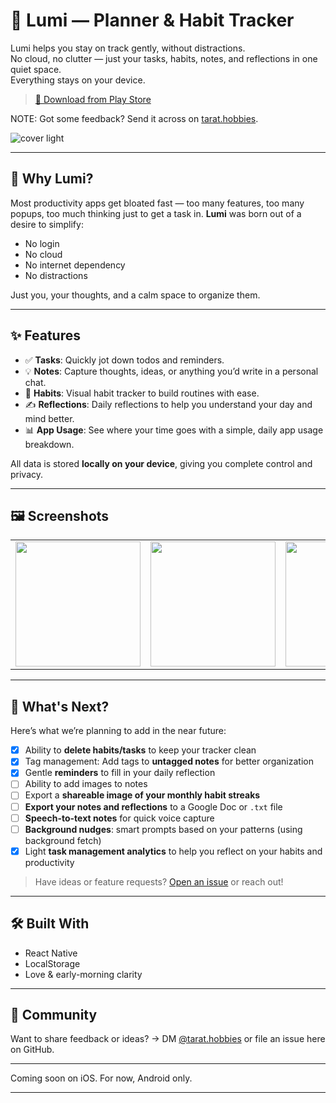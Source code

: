 # 🌟 Lumi — Planner & Habit Tracker

Lumi helps you stay on track gently, without distractions.      
No cloud, no clutter — just your tasks, habits, notes, and reflections in one quiet space.    
Everything stays on your device.   

> [📲 Download from Play Store](https://play.google.com/store/apps/details?id=com.lumi.mobile)

NOTE: Got some feedback? Send it across on [tarat.hobbies](https://www.instagram.com/tarat.hobbies/).
   
![cover light](https://github.com/user-attachments/assets/6cbe543f-3b55-4f09-9a02-cf7a4ac861fa)

---

## 🧠 Why Lumi?

Most productivity apps get bloated fast — too many features, too many popups, too much thinking just to get a task in. **Lumi** was born out of a desire to simplify:

* No login
* No cloud
* No internet dependency
* No distractions

Just you, your thoughts, and a calm space to organize them.

---

## ✨ Features

* ✅ **Tasks**: Quickly jot down todos and reminders.
* 💡 **Notes**: Capture thoughts, ideas, or anything you’d write in a personal chat.
* 📅 **Habits**: Visual habit tracker to build routines with ease.
* ✍️ **Reflections**: Daily reflections to help you understand your day and mind better.
* 📊 **App Usage**: See where your time goes with a simple, daily app usage breakdown.

All data is stored **locally on your device**, giving you complete control and privacy.

---

## 🖼️ Screenshots

<table>
  <tr>
    <td><img src="https://github.com/user-attachments/assets/456ced31-5bc4-45c2-8593-c44b5977af9b" width="200"/></td>
    <td><img src="https://github.com/user-attachments/assets/65a32469-b941-44a6-acdd-1ab30f300bee" width="200"/></td>
    <td><img src="https://github.com/user-attachments/assets/2210419d-9ac9-46eb-9079-eb5289ecb1a1" width="200"/></td>
    <td><img src="https://github.com/user-attachments/assets/07000177-91dc-4143-8010-0ef0e2aab3a9" width="200"/></td>
  </tr>
</table>


---

## 🔮 What's Next?

Here’s what we’re planning to add in the near future:

- [x] Ability to **delete habits/tasks** to keep your tracker clean
- [x] Tag management: Add tags to **untagged notes** for better organization
- [x] Gentle **reminders** to fill in your daily reflection
- [ ] Ability to add images to notes
- [ ] Export a **shareable image of your monthly habit streaks**
- [ ] **Export your notes and reflections** to a Google Doc or `.txt` file
- [ ] **Speech-to-text notes** for quick voice capture
- [ ] **Background nudges**: smart prompts based on your patterns (using background fetch)
- [x] Light **task management analytics** to help you reflect on your habits and productivity

> Have ideas or feature requests? [Open an issue](https://github.com/TarunTomar122/lumi/issues) or reach out!


---

## 🛠️ Built With

* React Native
* LocalStorage
* Love & early-morning clarity

---

## 💬 Community

Want to share feedback or ideas?
→ DM [@tarat.hobbies](https://www.instagram.com/tarat.hobbies/) or file an issue here on GitHub.

---

Coming soon on iOS. For now, Android only.


---
